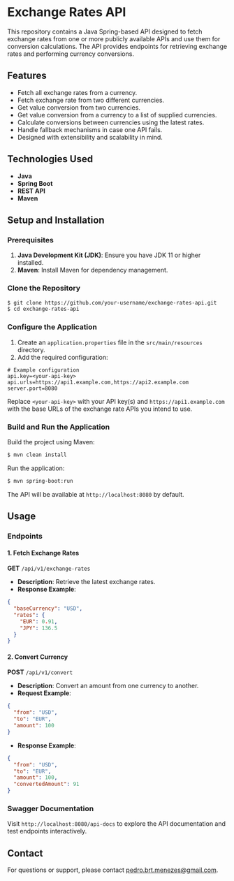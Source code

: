 # Exchange Rates API

This repository contains a Java Spring-based API designed to fetch exchange rates from one or more publicly available APIs and use them for conversion calculations. The API provides endpoints for retrieving exchange rates and performing currency conversions.

## Features

- Fetch all exchange rates from a currency.
- Fetch exchange rate from two different currencies.
- Get value conversion from two currencies.
- Get value conversion from a currency to a list of supplied currencies.
- Calculate conversions between currencies using the latest rates.
- Handle fallback mechanisms in case one API fails.
- Designed with extensibility and scalability in mind.

## Technologies Used

- **Java**
- **Spring Boot**
- **REST API**
- **Maven**

## Setup and Installation

### Prerequisites

1. **Java Development Kit (JDK)**: Ensure you have JDK 11 or higher installed.
2. **Maven**: Install Maven for dependency management.

### Clone the Repository

```bash
$ git clone https://github.com/your-username/exchange-rates-api.git
$ cd exchange-rates-api
```

### Configure the Application

1. Create an `application.properties` file in the `src/main/resources` directory.
2. Add the required configuration:

```properties
# Example configuration
api.key=<your-api-key>
api.urls=https://api1.example.com,https://api2.example.com
server.port=8080
```

Replace `<your-api-key>` with your API key(s) and `https://api1.example.com` with the base URLs of the exchange rate APIs you intend to use.

### Build and Run the Application

Build the project using Maven:

```bash
$ mvn clean install
```

Run the application:

```bash
$ mvn spring-boot:run
```

The API will be available at `http://localhost:8080` by default.

## Usage

### Endpoints

#### 1. Fetch Exchange Rates

**GET** `/api/v1/exchange-rates`

- **Description**: Retrieve the latest exchange rates.
- **Response Example**:

```json
{
  "baseCurrency": "USD",
  "rates": {
    "EUR": 0.91,
    "JPY": 136.5
  }
}
```

#### 2. Convert Currency

**POST** `/api/v1/convert`

- **Description**: Convert an amount from one currency to another.
- **Request Example**:

```json
{
  "from": "USD",
  "to": "EUR",
  "amount": 100
}
```

- **Response Example**:

```json
{
  "from": "USD",
  "to": "EUR",
  "amount": 100,
  "convertedAmount": 91
}
```

### Swagger Documentation

Visit `http://localhost:8080/api-docs` to explore the API documentation and test endpoints interactively.

## Contact

For questions or support, please contact [pedro.brt.menezes@gmail.com](mailto:pedro.brt.menezes@gmail.com).

